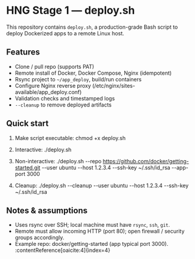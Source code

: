 # HNG Stage 1 — deploy.sh

This repository contains `deploy.sh`, a production-grade Bash script to deploy Dockerized apps to a remote Linux host.

## Features
- Clone / pull repo (supports PAT)
- Remote install of Docker, Docker Compose, Nginx (idempotent)
- Rsync project to `~/app_deploy`, build/run containers
- Configure Nginx reverse proxy (/etc/nginx/sites-available/app_deploy.conf)
- Validation checks and timestamped logs
- `--cleanup` to remove deployed artifacts

## Quick start
1. Make script executable:
   chmod +x deploy.sh

2. Interactive:
   ./deploy.sh

3. Non-interactive:
   ./deploy.sh --repo https://github.com/docker/getting-started.git --user ubuntu --host 1.2.3.4 --ssh-key ~/.ssh/id_rsa --app-port 3000

4. Cleanup:
   ./deploy.sh --cleanup --user ubuntu --host 1.2.3.4 --ssh-key ~/.ssh/id_rsa

## Notes & assumptions
- Uses rsync over SSH; local machine must have `rsync`, `ssh`, `git`.
- Remote must allow incoming HTTP (port 80); open firewall / security groups accordingly.
- Example repo: docker/getting-started (app typical port 3000). :contentReference[oaicite:4]{index=4}
